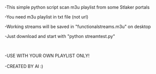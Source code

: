 -This simple python script scan m3u playlist from some Stlaker portals

-You need m3u playlist in txt file (not url)

-Working streams will be saved in "functionalstreams.m3u" on desktop

-Just download and start with "python streamtest.py"

<br>

-USE WITH YOUR OWN PLAYLIST ONLY!
<br>
<br>
-CREATED BY AI :)


